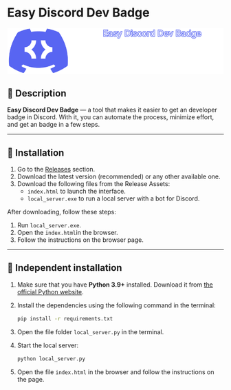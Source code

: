 # Easy Discord Dev Badge
![Repository banner](assets/github/easy_discord_dev_badge_banner.png)

## 📖 Description  

**Easy Discord Dev Badge** — a tool that makes it easier to get an developer badge in Discord. With it, you can automate the process, minimize effort, and get an badge in a few steps.

---

## 🚀 Installation  

1. Go to the [Releases](https://github.com/MaisLaufen/easy-discord-dev-badge/releases) section.
2. Download the latest version (recommended) or any other available one.
3. Download the following files from the Release Assets:
   - `index.html` to launch the interface.
   - `local_server.exe` to run a local server with a bot for Discord.  

After downloading, follow these steps:
1. Run `local_server.exe`.
2. Open the `index.html`in the browser.
3. Follow the instructions on the browser page.

---

## 🔧 Independent installation 

1. Make sure that you have **Python 3.9+** installed. Download it from [the official Python website](https://www.python.org/downloads/release/python-390/).
2. Install the dependencies using the following command in the terminal:

   ```bash
   pip install -r requirements.txt
   ```
3. Open the file folder `local_server.py` in the terminal.
4. Start the local server:

   ```bash
   python local_server.py
   ```
5. Open the file `index.html` in the browser and follow the instructions on the page.
